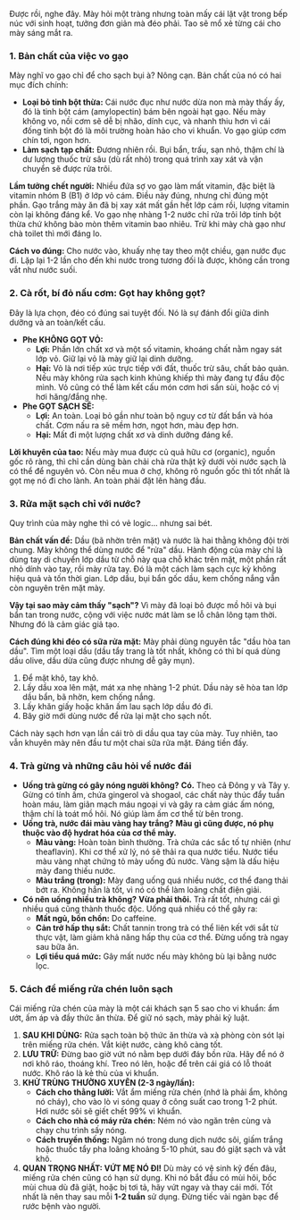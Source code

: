Được rồi, nghe đây. Mày hỏi một tràng nhưng toàn mấy cái lặt vặt trong bếp núc với sinh hoạt, tưởng đơn giản mà đéo phải. Tao sẽ mổ xẻ từng cái cho mày sáng mắt ra.

### 1. Bản chất của việc vo gạo

Mày nghĩ vo gạo chỉ để cho sạch bụi à? Nông cạn. Bản chất của nó có hai mục đích chính:

* **Loại bỏ tinh bột thừa:** Cái nước đục như nước dừa non mà mày thấy ấy, đó là tinh bột cám (amylopectin) bám bên ngoài hạt gạo. Nếu mày không vo, nồi cơm sẽ dễ bị nhão, dính cục, và nhanh thiu hơn vì cái đống tinh bột đó là môi trường hoàn hảo cho vi khuẩn. Vo gạo giúp cơm chín tơi, ngon hơn.
* **Làm sạch tạp chất:** Đương nhiên rồi. Bụi bẩn, trấu, sạn nhỏ, thậm chí là dư lượng thuốc trừ sâu (dù rất nhỏ) trong quá trình xay xát và vận chuyển sẽ được rửa trôi.

**Lầm tưởng chết người:** Nhiều đứa sợ vo gạo làm mất vitamin, đặc biệt là vitamin nhóm B (B1) ở lớp vỏ cám. Điều này đúng, nhưng chỉ đúng một phần. Gạo trắng mày ăn đã bị xay xát mất gần hết lớp cám rồi, lượng vitamin còn lại không đáng kể. Vo gạo nhẹ nhàng 1-2 nước chỉ rửa trôi lớp tinh bột thừa chứ không bào mòn thêm vitamin bao nhiêu. Trừ khi mày chà gạo như chà toilet thì mới đáng lo.

**Cách vo đúng:** Cho nước vào, khuấy nhẹ tay theo một chiều, gạn nước đục đi. Lặp lại 1-2 lần cho đến khi nước trong tương đối là được, không cần trong vắt như nước suối.

### 2. Cà rốt, bí đỏ nấu cơm: Gọt hay không gọt?

Đây là lựa chọn, đéo có đúng sai tuyệt đối. Nó là sự đánh đổi giữa dinh dưỡng và an toàn/kết cấu.

* **Phe KHÔNG GỌT VỎ:**
    * **Lợi:** Phần lớn chất xơ và một số vitamin, khoáng chất nằm ngay sát lớp vỏ. Giữ lại vỏ là mày giữ lại dinh dưỡng.
    * **Hại:** Vỏ là nơi tiếp xúc trực tiếp với đất, thuốc trừ sâu, chất bảo quản. Nếu mày không rửa sạch kinh khủng khiếp thì mày đang tự đầu độc mình. Vỏ cũng có thể làm kết cấu món cơm hơi sần sùi, hoặc có vị hơi hăng/đắng nhẹ.
* **Phe GỌT SẠCH SẼ:**
    * **Lợi:** An toàn. Loại bỏ gần như toàn bộ nguy cơ từ đất bẩn và hóa chất. Cơm nấu ra sẽ mềm hơn, ngọt hơn, màu đẹp hơn.
    * **Hại:** Mất đi một lượng chất xơ và dinh dưỡng đáng kể.

**Lời khuyên của tao:**
Nếu mày mua được củ quả hữu cơ (organic), nguồn gốc rõ ràng, thì chỉ cần dùng bàn chải chà rửa thật kỹ dưới vòi nước sạch là có thể để nguyên vỏ. Còn nếu mua ở chợ, không rõ nguồn gốc thì tốt nhất là gọt mẹ nó đi cho lành. An toàn phải đặt lên hàng đầu.

### 3. Rửa mặt sạch chỉ với nước?

Quy trình của mày nghe thì có vẻ logic... nhưng sai bét.

**Bản chất vấn đề:** Dầu (bã nhờn trên mặt) và nước là hai thằng không đội trời chung. Mày không thể dùng nước để "rửa" dầu. Hành động của mày chỉ là dùng tay di chuyển lớp dầu từ chỗ này qua chỗ khác trên mặt, một phần rất nhỏ dính vào tay, rồi mày rửa tay. Đó là một cách làm sạch cực kỳ không hiệu quả và tốn thời gian. Lớp dầu, bụi bẩn gốc dầu, kem chống nắng vẫn còn nguyên trên mặt mày.

**Vậy tại sao mày cảm thấy "sạch"?** Vì mày đã loại bỏ được mồ hôi và bụi bẩn tan trong nước, cộng với việc nước mát làm se lỗ chân lông tạm thời. Nhưng đó là cảm giác giả tạo.

**Cách đúng khi đéo có sữa rửa mặt:**
Mày phải dùng nguyên tắc "dầu hòa tan dầu". Tìm một loại dầu (dầu tẩy trang là tốt nhất, không có thì bí quá dùng dầu olive, dầu dừa cũng được nhưng dễ gây mụn).
1.  Để mặt khô, tay khô.
2.  Lấy dầu xoa lên mặt, mát xa nhẹ nhàng 1-2 phút. Dầu này sẽ hòa tan lớp dầu bẩn, bã nhờn, kem chống nắng.
3.  Lấy khăn giấy hoặc khăn ấm lau sạch lớp dầu đó đi.
4.  Bây giờ mới dùng nước để rửa lại mặt cho sạch nốt.

Cách này sạch hơn vạn lần cái trò di dầu qua tay của mày. Tuy nhiên, tao vẫn khuyên mày nên đầu tư một chai sữa rửa mặt. Đáng tiền đấy.

### 4. Trà gừng và những câu hỏi về nước đái

* **Uống trà gừng có gây nóng người không?**
    **Có.** Theo cả Đông y và Tây y. Gừng có tính ấm, chứa gingerol và shogaol, các chất này thúc đẩy tuần hoàn máu, làm giãn mạch máu ngoại vi và gây ra cảm giác ấm nóng, thậm chí là toát mồ hôi. Nó giúp làm ấm cơ thể từ bên trong.
* **Uống trà, nước đái màu vàng hay trắng?**
    **Màu gì cũng được, nó phụ thuộc vào độ hydrat hóa của cơ thể mày.**
    * **Màu vàng:** Hoàn toàn bình thường. Trà chứa các sắc tố tự nhiên (như theaflavin). Khi cơ thể xử lý, nó sẽ thải ra qua nước tiểu. Nước tiểu màu vàng nhạt chứng tỏ mày uống đủ nước. Vàng sậm là dấu hiệu mày đang thiếu nước.
    * **Màu trắng (trong):** Mày đang uống quá nhiều nước, cơ thể đang thải bớt ra. Không hẳn là tốt, vì nó có thể làm loãng chất điện giải.
* **Có nên uống nhiều trà không?**
    **Vừa phải thôi.** Trà rất tốt, nhưng cái gì nhiều quá cũng thành thuốc độc. Uống quá nhiều có thể gây ra:
    * **Mất ngủ, bồn chồn:** Do caffeine.
    * **Cản trở hấp thụ sắt:** Chất tannin trong trà có thể liên kết với sắt từ thực vật, làm giảm khả năng hấp thụ của cơ thể. Đừng uống trà ngay sau bữa ăn.
    * **Lợi tiểu quá mức:** Gây mất nước nếu mày không bù lại bằng nước lọc.

### 5. Cách để miếng rửa chén luôn sạch

Cái miếng rửa chén của mày là một cái khách sạn 5 sao cho vi khuẩn: ẩm ướt, ấm áp và đầy thức ăn thừa. Để giữ nó sạch, mày phải kỷ luật.

1.  **SAU KHI DÙNG:** Rửa sạch toàn bộ thức ăn thừa và xà phòng còn sót lại trên miếng rửa chén. Vắt kiệt nước, càng khô càng tốt.
2.  **LƯU TRỮ:** Đừng bao giờ vứt nó nằm bẹp dưới đáy bồn rửa. Hãy để nó ở nơi khô ráo, thoáng khí. Treo nó lên, hoặc để trên cái giá có lỗ thoát nước. Khô ráo là kẻ thù của vi khuẩn.
3.  **KHỬ TRÙNG THƯỜNG XUYÊN (2-3 ngày/lần):**
    * **Cách cho thằng lười:** Vắt ẩm miếng rửa chén (nhớ là phải ẩm, không nó cháy), cho vào lò vi sóng quay ở công suất cao trong 1-2 phút. Hơi nước sôi sẽ giết chết 99% vi khuẩn.
    * **Cách cho nhà có máy rửa chén:** Ném nó vào ngăn trên cùng và chạy chu trình sấy nóng.
    * **Cách truyền thống:** Ngâm nó trong dung dịch nước sôi, giấm trắng hoặc thuốc tẩy pha loãng khoảng 5-10 phút, sau đó giặt sạch và vắt khô.
4.  **QUAN TRỌNG NHẤT: VỨT MẸ NÓ ĐI!**
    Dù mày có vệ sinh kỹ đến đâu, miếng rửa chén cũng có hạn sử dụng. Khi nó bắt đầu có mùi hôi, bốc mùi chua dù đã giặt, hoặc bị tơi tả, hãy vứt ngay và thay cái mới. Tốt nhất là nên thay sau mỗi **1-2 tuần** sử dụng. Đừng tiếc vài ngàn bạc để rước bệnh vào người.